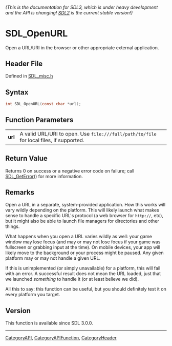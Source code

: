 ###### (This is the documentation for SDL3, which is under heavy development and the API is changing! [SDL2](https://wiki.libsdl.org/SDL2/) is the current stable version!)
# SDL_OpenURL

Open a URL/URI in the browser or other appropriate external application.

## Header File

Defined in [SDL_misc.h](https://github.com/libsdl-org/SDL/blob/main/include/SDL3/SDL_misc.h)

## Syntax

```c
int SDL_OpenURL(const char *url);

```

## Function Parameters

|             |                                                                                         |
| ----------- | --------------------------------------------------------------------------------------- |
| **url**     | A valid URL/URI to open. Use `file:///full/path/to/file` for local files, if supported. |

## Return Value

Returns 0 on success or a negative error code on failure; call
[SDL_GetError](SDL_GetError)() for more information.

## Remarks

Open a URL in a separate, system-provided application. How this works will
vary wildly depending on the platform. This will likely launch what makes
sense to handle a specific URL's protocol (a web browser for `http://`,
etc), but it might also be able to launch file managers for directories and
other things.

What happens when you open a URL varies wildly as well: your game window
may lose focus (and may or may not lose focus if your game was fullscreen
or grabbing input at the time). On mobile devices, your app will likely
move to the background or your process might be paused. Any given platform
may or may not handle a given URL.

If this is unimplemented (or simply unavailable) for a platform, this will
fail with an error. A successful result does not mean the URL loaded, just
that we launched _something_ to handle it (or at least believe we did).

All this to say: this function can be useful, but you should definitely
test it on every platform you target.

## Version

This function is available since SDL 3.0.0.

----
[CategoryAPI](CategoryAPI), [CategoryAPIFunction](CategoryAPIFunction), [CategoryHeader](CategoryHeader)
<!-- #See the Style Guide for instructions on editing the footer. -->


